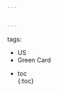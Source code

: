 ```yaml
---


---
```


<p>tags:</p>
<ul>
<li>US</li>
<li>Green Card</li>
</ul>
<ul>
<li>toc<br>
{:toc}</li>
</ul>

